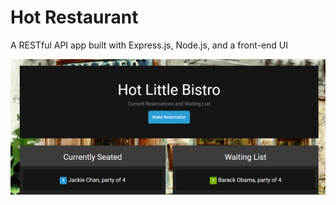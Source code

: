 # Hot Restaurant
A RESTful API app built with Express.js, Node.js, and a front-end UI

<img src="assets/images/screenshot.png" alt="screenshot"></img>
